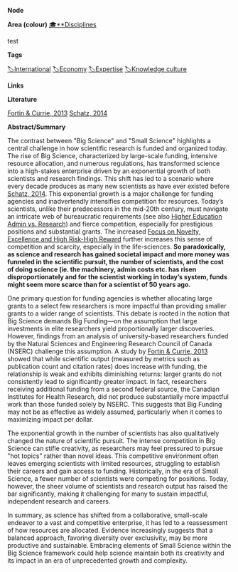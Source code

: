 **Node**

**Area (colour)**
[🎓**Disciplines](https://lean-sphynx-49b.notion.site/Disciplines-72ba770b397c4f34aed13a10d8d0cc3e?pvs=21)

test

**Tags**

[🏷️International](https://lean-sphynx-49b.notion.site/International-5d6991c58f1b45af9fa317d414867f61?pvs=21) [🏷️Economy](https://lean-sphynx-49b.notion.site/Economy-bf5b68925bd1410a94d40973a3b254e0?pvs=21) [🏷️Expertise](https://lean-sphynx-49b.notion.site/Expertise-ede1853057274e1b81d6516e2639ce23?pvs=21) [🏷️Knowledge culture](https://lean-sphynx-49b.notion.site/Knowledge-culture-07658a6750e24ed19da799ad0df9e5cd?pvs=21)

**Links**

**Literature**

[Fortin & Currie, 2013](https://lean-sphynx-49b.notion.site/Fortin-Currie-2013-285e62198f3042a8aa1929d856925d1d?pvs=21) [Schatz, 2014](https://lean-sphynx-49b.notion.site/Schatz-2014-95253f822b424401b11efd55beeba9ec?pvs=21)

**Abstract/Summary**

The contrast between "Big Science" and "Small Science" highlights a central challenge in how scientific research is funded and organized today. The rise of Big Science, characterized by large-scale funding, intensive resource allocation, and numerous regulations, has transformed science into a high-stakes enterprise driven by an exponential growth of both scientists and research findings. This shift has led to a scenario where every decade produces as many new scientists as have ever existed before [Schatz, 2014](https://lean-sphynx-49b.notion.site/Schatz-2014-95253f822b424401b11efd55beeba9ec). This exponential growth is a major challenge for funding agencies and inadvertendly intensifies competition for resources. Today’s scientists, unlike their predecessors in the mid-20th century, must navigate an intricate web of bureaucratic requirements (see also [Higher Education Admin vs. Research](https://www.notion.so/Higher-Education-Admin-vs-Research-005c23cc022a48aa8694de070b6d05f1?pvs=21)) and fierce competition, especially for prestigious positions and substantial grants. The increased [Focus on Novelty, Excellence and High Risk-High Reward](https://www.notion.so/Focus-on-Novelty-Excellence-and-High-Risk-High-Reward-9707af7088d74914851bd4f9cbb61d4a?pvs=21) further increases this sense of competition and scarcity, especially in the life-sciences. **So paradoxically, as science and research has gained societal impact and more money was funneled in the scientific pursuit, the number of scientists, and the cost of doing science (ie. the machinery, admin costs etc. has risen disproportionately and for the scientist working in today’s system, funds might seem more scarce than for a scientist of 50 years ago.**

One primary question for funding agencies is whether allocating large grants to a select few researchers is more impactful than providing smaller grants to a wider range of scientists. This debate is rooted in the notion that Big Science demands Big Funding—on the assumption that large investments in elite researchers yield proportionally larger discoveries. However, findings from an analysis of university-based researchers funded by the Natural Sciences and Engineering Research Council of Canada (NSERC) challenge this assumption. A study by [Fortin & Currie, 2013](https://lean-sphynx-49b.notion.site/Fortin-Currie-2013-285e62198f3042a8aa1929d856925d1d) showed that while scientific output (measured by metrics such as publication count and citation rates) does increase with funding, the relationship is weak and exhibits diminishing returns: larger grants do not consistently lead to significantly greater impact. In fact, researchers receiving additional funding from a second federal source, the Canadian Institutes for Health Research, did not produce substantially more impactful work than those funded solely by NSERC. This suggests that Big Funding may not be as effective as widely assumed, particularly when it comes to maximizing impact per dollar.

The exponential growth in the number of scientists has also qualitatively changed the nature of scientific pursuit. The intense competition in Big Science can stifle creativity, as researchers may feel pressured to pursue "hot topics" rather than novel ideas. This competitive environment often leaves emerging scientists with limited resources, struggling to establish their careers and gain access to funding. Historically, in the era of Small Science, a fewer number of scientists were competing for positions. Today, however, the sheer volume of scientists and research output has raised the bar significantly, making it challenging for many to sustain impactful, independent research and careers.

In summary, as science has shifted from a collaborative, small-scale endeavor to a vast and competitive enterprise, it has led to a reassessment of how resources are allocated. Evidence increasingly suggests that a balanced approach, favoring diversity over exclusivity, may be more productive and sustainable. Embracing elements of Small Science within the Big Science framework could help science maintain both its creativity and its impact in an era of unprecedented growth and complexity.